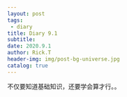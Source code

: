 ```yaml
---
layout: post
tags: 
 - diary
title: Diary 9.1
subtitle: 
date: 2020.9.1
author: Rick.T
header-img: img/post-bg-universe.jpg
catalog: true
---
```


不仅要知道基础知识，还要学会算才行。。

